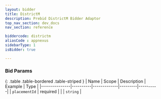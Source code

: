 ```yaml
---
layout: bidder
title: DistrictM
description: Prebid DistrictM Bidder Adaptor
top_nav_section: dev_docs
nav_section: reference

biddercode: districtm
aliasCode : appnexus
sidebarType: 1
isBidder: true

---
```


### Bid Params

{: .table .table-bordered .table-striped }
| Name          | Scope    | Description | Example | Type     |
|---------------|----------|-------------|---------|----------|
| `placementId` | required |             |         | `string` |
